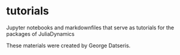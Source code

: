 # tutorials
Jupyter notebooks and markdownfiles that serve as tutorials for the packages of JuliaDynamics

These materials were created by George Datseris.
